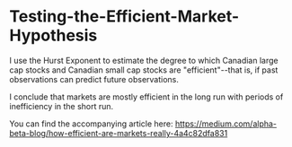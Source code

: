 # Testing-the-Efficient-Market-Hypothesis
I use the Hurst Exponent to estimate the degree to which Canadian large cap stocks and Canadian small cap stocks are "efficient"--that is, if past observations can predict future observations.  

I conclude that markets are mostly efficient in the long run with periods of inefficiency in the short run.

You can find the accompanying article here: https://medium.com/alpha-beta-blog/how-efficient-are-markets-really-4a4c82dfa831

